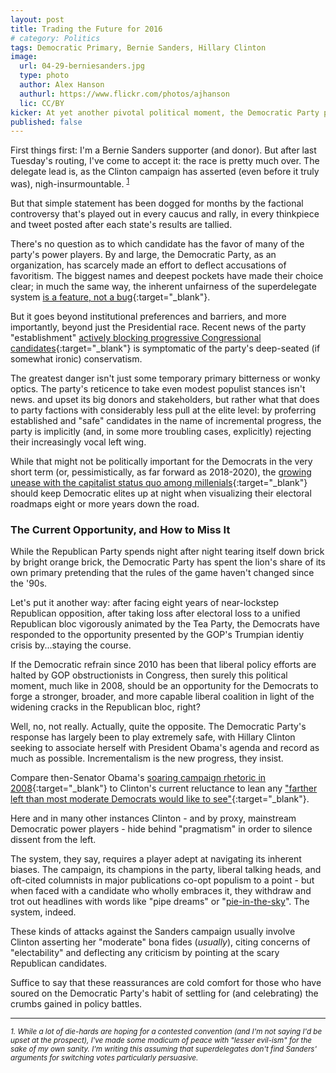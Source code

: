 ```yaml
---
layout: post
title: Trading the Future for 2016
# category: Politics
tags: Democratic Primary, Bernie Sanders, Hillary Clinton
image:
  url: 04-29-berniesanders.jpg
  type: photo
  author: Alex Hanson
  authurl: https://www.flickr.com/photos/ajhanson
  lic: CC/BY
kicker: At yet another pivotal political moment, the Democratic Party pays lip service to populist currents and reinforces the status quo at its own peril.
published: false
---
```


First things first: I'm a Bernie Sanders supporter (and donor). But after last Tuesday's routing, I've come to accept it: the race is pretty much over. The delegate lead is, as the Clinton campaign has asserted (even before it truly was), nigh-insurmountable.
<sup>[1](#fn1)</sup>

But that simple statement has been dogged for months by the factional controversy that's played out in every caucus and rally, in every thinkpiece and tweet posted after each state's results are tallied.

There's no question as to which candidate has the favor of many of the party's power players. By and large, the Democratic Party, as an organization, has scarcely made an effort to deflect accusations of favoritism. The biggest names and deepest pockets have made their choice clear; in much the same way, the inherent unfairness of the superdelegate system [is a feature, not a bug][1]{:target="_blank"}. 

But it goes beyond institutional preferences and barriers, and more importantly, beyond just the Presidential race. Recent news of the party "establishment" [actively blocking progressive Congressional candidates][2]{:target="_blank"} is symptomatic of the party's deep-seated (if somewhat ironic) conservatism.

The greatest danger isn't just some temporary primary bitterness or wonky optics. The party's reticence to take even modest populist stances isn't news. and upset its big donors and stakeholders, but rather what that does to party factions with considerably less pull at the elite level: by proferring established and "safe" candidates in the name of incremental progress, the party is implicitly (and, in some more troubling cases, explicitly) rejecting their increasingly vocal left wing.

While that might not be politically important for the Democrats in the very short term (or, pessimistically, as far forward as 2018-2020), the [growing unease with the capitalist status quo among millenials][3]{:target="_blank"} should keep Democratic elites up at night when visualizing their electoral roadmaps eight or more years down the road.

### The Current Opportunity, and How to Miss It ###

While the Republican Party spends night after night tearing itself down brick by bright orange brick, the Democratic Party has spent the lion's share of its own primary pretending that the rules of the game haven't changed since the '90s.

Let's put it another way: after facing eight years of near-lockstep Republican opposition, after taking loss after electoral loss to a unified Republican bloc vigorously animated by the Tea Party, the Democrats have responded to the opportunity presented by the GOP's Trumpian identiy crisis by...staying the course.

If the Democratic refrain since 2010 has been that liberal policy efforts are halted by GOP obstructionists in Congress, then surely this political moment, much like in 2008, should be an opportunity for the Democrats to forge a stronger, broader, and more capable liberal coalition in light of the widening cracks in the Republican bloc, right?

Well, no, not really. Actually, quite the opposite. The Democratic Party's response has largely been to play extremely safe, with Hillary Clinton seeking to associate herself with President Obama's agenda and record as much as possible. Incrementalism is the new progress, they insist.

Compare then-Senator Obama's [soaring campaign rhetoric in 2008][4]{:target="_blank"} to Clinton's current reluctance to lean any ["farther left than most moderate Democrats would like to see"][5]{:target="_blank"}.

Here and in many other instances Clinton - and by proxy, mainstream Democratic power players - hide behind "pragmatism" in order to silence dissent from the left. 

The system, they say, requires a player adept at navigating its inherent biases. The campaign, its champions in the party, liberal talking heads, and oft-cited columnists in major publications co-opt populism to a point - but when faced with a candidate who wholly embraces it, they withdraw and trot out headlines with words like "pipe dreams" or "[pie-in-the-sky][6]". The system, indeed.

These kinds of attacks against the Sanders campaign usually involve Clinton asserting her "moderate" bona fides (_usually_), citing concerns of "electability" and deflecting any criticism by pointing at the scary Republican candidates.

Suffice to say that these reassurances are cold comfort for those who have soured on the Democratic Party's habit of settling for (and celebrating) the crumbs gained in policy battles.





- - - -

<a name="fn1"></a><small><em>1. While a lot of die-hards are hoping for a contested convention (and I'm not saying I'd be upset at the prospect), I've made some modicum of peace with "lesser evil-ism" for the sake of my own sanity. I'm writing this assuming that superdelegates don't find Sanders' arguments for switching votes particularly persuasive.</em></small>


[1]: http://www.vox.com/2016/2/11/10969120/superdelegates-clinton-sanders-democrats
[2]: https://medium.com/@stevepwrites/too-many-progressives-are-on-the-wrong-side-of-history-in-the-maryland-u-s-senate-race-63682c0bb160
[3]: https://www.washingtonpost.com/news/wonk/wp/2016/04/26/a-majority-of-millennials-now-reject-capitalism-poll-shows/
[4]: http://www.nytimes.com/2008/01/08/us/politics/08text-obama.html
[5]: http://thehill.com/homenews/campaign/278074-clinton-to-take-hard-line-with-sanders-say-allies
[6]: http://www.cnn.com/2016/03/29/politics/hillary-clinton-bernie-sanders-wisconsin/